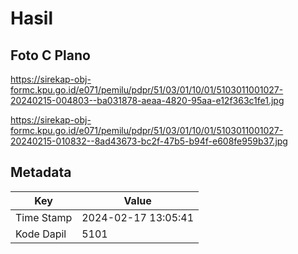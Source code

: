 # Hasil

## Foto C Plano

https://sirekap-obj-formc.kpu.go.id/e071/pemilu/pdpr/51/03/01/10/01/5103011001027-20240215-004803--ba031878-aeaa-4820-95aa-e12f363c1fe1.jpg

https://sirekap-obj-formc.kpu.go.id/e071/pemilu/pdpr/51/03/01/10/01/5103011001027-20240215-010832--8ad43673-bc2f-47b5-b94f-e608fe959b37.jpg


## Metadata

| Key        | Value               |
| ---------- | ------------------- |
| Time Stamp | 2024-02-17 13:05:41 |
| Kode Dapil | 5101                |



